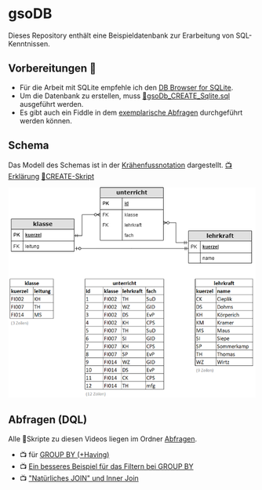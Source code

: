 # gsoDB
Dieses Repository enthält eine Beispieldatenbank zur Erarbeitung von SQL-Kenntnissen.

## Vorbereitungen :rocket:
- Für die Arbeit mit SQLite empfehle ich den [DB Browser for SQLite](https://sqlitebrowser.org/).
- Um die Datenbank zu erstellen, muss  [:page_with_curl:gsoDb_CREATE_Sqlite.sql](https://github.com/gsoTH/gsoDB/blob/main/gsoDb_CREATE_Sqlite.sql) ausgeführt werden. 
- Es gibt auch ein Fiddle in dem [exemplarische Abfragen](https://www.db-fiddle.com/f/4nYLMcZUJD4E94rWvASeKu/0) durchgeführt werden können.


## Schema
Das Modell des Schemas ist in der [Krähenfussnotation](https://de.wikipedia.org/wiki/Martin-Notation) dargestellt. [:tv: Erklärung](https://web.microsoftstream.com/video/1e2429e0-e25f-4215-b57c-4eb640e2d6e3)  [:page_with_curl:CREATE-Skript](https://github.com/gsoTH/gsoDB/blob/main/gsoDb_CREATE_Sqlite.sql)

![Schema](gsoDb_Schema.drawio.png)


## Abfragen (DQL)
Alle :page_with_curl:Skripte zu diesen Videos liegen im Ordner [Abfragen](https://github.com/gsoTH/gsoDB/tree/main/Abfragen).

- :tv: für [GROUP BY (+Having)](https://web.microsoftstream.com/video/b4babfb5-e806-4178-bfd3-913b779b9858)
- :tv:
[Ein besseres Beispiel für das Filtern bei GROUP BY](https://web.microsoftstream.com/video/eebca250-7cfe-4f88-9b0b-c235dc566d8f)
- :tv: ["Natürliches JOIN" und Inner Join](https://web.microsoftstream.com/video/ecf257e0-5c74-4feb-a04b-6445f60a1e7f)


